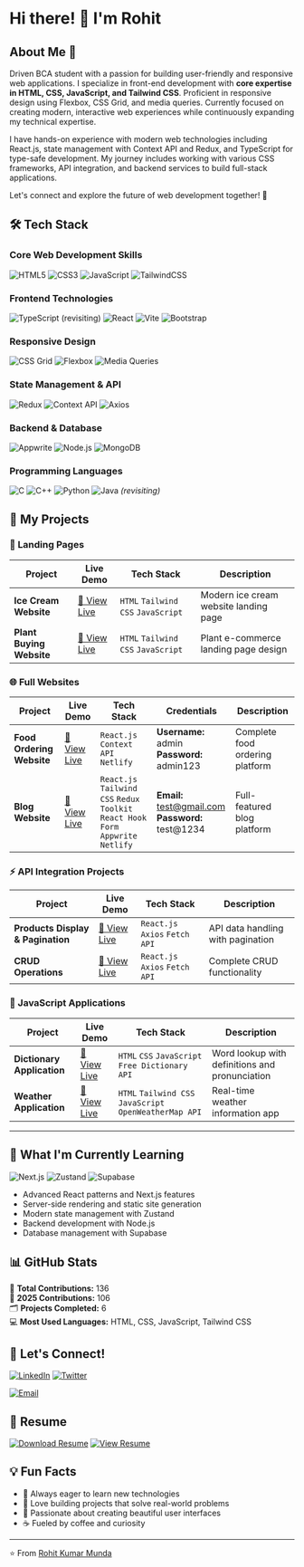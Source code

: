 # Hi there! 👋 I'm Rohit

## About Me 🚀

Driven BCA student with a passion for building user-friendly and responsive web applications. I specialize in front-end development with **core expertise in HTML, CSS, JavaScript, and Tailwind CSS**. Proficient in responsive design using Flexbox, CSS Grid, and media queries. Currently focused on creating modern, interactive web experiences while continuously expanding my technical expertise.

I have hands-on experience with modern web technologies including React.js, state management with Context API and Redux, and TypeScript for type-safe development. My journey includes working with various CSS frameworks, API integration, and backend services to build full-stack applications.

Let's connect and explore the future of web development together! 🌟

## 🛠️ Tech Stack

### Core Web Development Skills
![HTML5](https://img.shields.io/badge/HTML5-E34F26?style=for-the-badge&logo=html5&logoColor=white)
![CSS3](https://img.shields.io/badge/CSS3-1572B6?style=for-the-badge&logo=css3&logoColor=white)
![JavaScript](https://img.shields.io/badge/JavaScript-F7DF1E?style=for-the-badge&logo=javascript&logoColor=black)
![TailwindCSS](https://img.shields.io/badge/Tailwind_CSS-38B2AC?style=for-the-badge&logo=tailwind-css&logoColor=white)

### Frontend Technologies
![TypeScript](https://img.shields.io/badge/TypeScript-007ACC?style=for-the-badge&logo=typescript&logoColor=white) (revisiting)
![React](https://img.shields.io/badge/React-20232A?style=for-the-badge&logo=react&logoColor=61DAFB)
![Vite](https://img.shields.io/badge/Vite-646CFF?style=for-the-badge&logo=vite&logoColor=white)
![Bootstrap](https://img.shields.io/badge/Bootstrap-563D7C?style=for-the-badge&logo=bootstrap&logoColor=white)

### Responsive Design
![CSS Grid](https://img.shields.io/badge/CSS_Grid-1572B6?style=for-the-badge&logo=css3&logoColor=white)
![Flexbox](https://img.shields.io/badge/Flexbox-1572B6?style=for-the-badge&logo=css3&logoColor=white)
![Media Queries](https://img.shields.io/badge/Media_Queries-1572B6?style=for-the-badge&logo=css3&logoColor=white)

### State Management & API
![Redux](https://img.shields.io/badge/Redux-593D88?style=for-the-badge&logo=redux&logoColor=white)
![Context API](https://img.shields.io/badge/Context_API-20232A?style=for-the-badge&logo=react&logoColor=61DAFB)
![Axios](https://img.shields.io/badge/Axios-5A29E4?style=for-the-badge&logo=axios&logoColor=white)

### Backend & Database
![Appwrite](https://img.shields.io/badge/Appwrite-FD366E?style=for-the-badge&logo=appwrite&logoColor=white)
![Node.js](https://img.shields.io/badge/Node.js-43853D?style=for-the-badge&logo=node.js&logoColor=white)
![MongoDB](https://img.shields.io/badge/MongoDB-4EA94B?style=for-the-badge&logo=mongodb&logoColor=white)



### Programming Languages
![C](https://img.shields.io/badge/C-00599C?style=for-the-badge&logo=c&logoColor=white)
![C++](https://img.shields.io/badge/C++-00599C?style=for-the-badge&logo=c%2B%2B&logoColor=white)
![Python](https://img.shields.io/badge/Python-3776AB?style=for-the-badge&logo=python&logoColor=white)
![Java](https://img.shields.io/badge/Java-ED8B00?style=for-the-badge&logo=openjdk&logoColor=white) *(revisiting)*

## 🚀 My Projects

### 🎨 Landing Pages
| Project | Live Demo | Tech Stack | Description |
|---------|-----------|-----------|-------------|
| **Ice Cream Website** | [🔗 View Live](https://ice-cream-website-landing-page.netlify.app/) | `HTML` `Tailwind CSS` `JavaScript` | Modern ice cream website landing page |
| **Plant Buying Website** | [🔗 View Live](https://plant-website-landing-page.netlify.app/) | `HTML` `Tailwind CSS` `JavaScript` | Plant e-commerce landing page design |

### 🌐 Full Websites
| Project | Live Demo | Tech Stack | Credentials | Description |
|---------|-----------|-----------|-------------|-------------|
| **Food Ordering Website** | [🔗 View Live](https://online-food-ordering-website-by-rohit.netlify.app/) | `React.js` `Context API` `Netlify` | **Username:** admin<br>**Password:** admin123 | Complete food ordering platform |
| **Blog Website** | [🔗 View Live](https://blog-website-by-rohit.netlify.app/) | `React.js` `Tailwind CSS` `Redux Toolkit` `React Hook Form` `Appwrite` `Netlify` | **Email:** test@gmail.com<br>**Password:** test@1234 | Full-featured blog platform |

### ⚡ API Integration Projects
| Project | Live Demo | Tech Stack | Description |
|---------|-----------|-----------|-------------|
| **Products Display & Pagination** | [🔗 View Live](https://api-handling-and-pagination-by-rohit.netlify.app/) | `React.js` `Axios` `Fetch API` | API data handling with pagination |
| **CRUD Operations** | [🔗 View Live](https://api-crud-operartion-by-rohit.netlify.app/) | `React.js` `Axios` `Fetch API` | Complete CRUD functionality |

### 📱 JavaScript Applications
| Project | Live Demo | Tech Stack | Description |
|---------|-----------|-----------|-------------|
| **Dictionary Application** | [🔗 View Live](#) | `HTML` `CSS` `JavaScript` `Free Dictionary API` | Word lookup with definitions and pronunciation |
| **Weather Application** | [🔗 View Live](#) | `HTML` `Tailwind CSS` `JavaScript` `OpenWeatherMap API` | Real-time weather information app |

---

## 🌱 What I'm Currently Learning

![Next.js](https://img.shields.io/badge/Next.js-000000?style=for-the-badge&logo=nextdotjs&logoColor=white)
![Zustand](https://img.shields.io/badge/Zustand-FF6B35?style=for-the-badge&logo=react&logoColor=white)
![Supabase](https://img.shields.io/badge/Supabase-3ECF8E?style=for-the-badge&logo=supabase&logoColor=white)

- Advanced React patterns and Next.js features
- Server-side rendering and static site generation
- Modern state management with Zustand
- Backend development with Node.js
- Database management with Supabase

## 📊 GitHub Stats

🚀 **Total Contributions:** 136  
📅 **2025 Contributions:** 106  
🗂️ **Projects Completed:** 6  
💻 **Most Used Languages:** HTML, CSS, JavaScript, Tailwind CSS

## 🤝 Let's Connect!

[![LinkedIn](https://img.shields.io/badge/LinkedIn-0077B5?style=for-the-badge&logo=linkedin&logoColor=white)](https://www.linkedin.com/in/rohitkumarmunda)
[![Twitter](https://img.shields.io/badge/Twitter-1DA1F2?style=for-the-badge&logo=twitter&logoColor=white)](https://twitter.com/RohitKumar89907)
<!--[![Portfolio](https://img.shields.io/badge/Portfolio-FF5722?style=for-the-badge&logo=todoist&logoColor=white)](https://yourportfolio.com)-->
[![Email](https://img.shields.io/badge/Gmail-D14836?style=for-the-badge&logo=gmail&logoColor=white)](mailto:rohit.dev14818@gmail.com)

## 📄 Resume

[![Download Resume](https://img.shields.io/badge/Download_Resume-4285F4?style=for-the-badge&logo=googledrive&logoColor=white)](https://drive.google.com/uc?export=download&id=1-hH0dZf7fISpgIkSLxKPc1BKhyEjt6ne)
[![View Resume](https://img.shields.io/badge/View_Resume-34A853?style=for-the-badge&logo=googledrive&logoColor=white)](https://drive.google.com/file/d/1-hH0dZf7fISpgIkSLxKPc1BKhyEjt6ne/view?usp=drive_link)

## 💡 Fun Facts

- 🎯 Always eager to learn new technologies
- 🚀 Love building projects that solve real-world problems  
- 🎨 Passionate about creating beautiful user interfaces
- ☕ Fueled by coffee and curiosity

---

⭐️ From [Rohit Kumar Munda](https://github.com/RohitMunda07)
